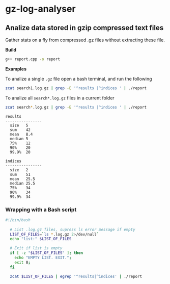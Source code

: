 # gz-log-analyser

## Analize data stored in gzip compressed text files 

Gather stats on a fly from compressed .gz files without extracting these file.

**Build**

```bash
g++ report.cpp -o report
```

**Examples**

To analize a single `.gz` file open a bash terminal, and run the following

```bash
zcat search1.log.gz | grep -E '^results |^indices ' | ./report
```

To analize all `search*.log.gz` files in a current folder

```bash
zcat search*.log.gz | grep -E '^results |^indices ' | ./report
```

```
results
----------------
  size   5
  sum    42
  mean   8.4
  median 5
  75%    12
  90%    20
  99.9%  20

indices
----------------
  size   2
  sum    51
  mean   25.5
  median 25.5
  75%    34
  90%    34
  99.9%  34
```

### Wrapping with a Bash script

```bash
#!/bin/bash
	
  # List .log.gz files, supress ls error message if empty
  LIST_OF_FILES=`ls *.log.gz 2>/dev/null`
  echo "list:" $LIST_OF_FILES

  # Exit if list is empty
  if [ -z "$LIST_OF_FILES" ]; then
	echo "EMPTY LIST. EXIT.";
	exit 0;
  fi

  zcat $LIST_OF_FILES | egrep '^results|^indices' | ./report
```
